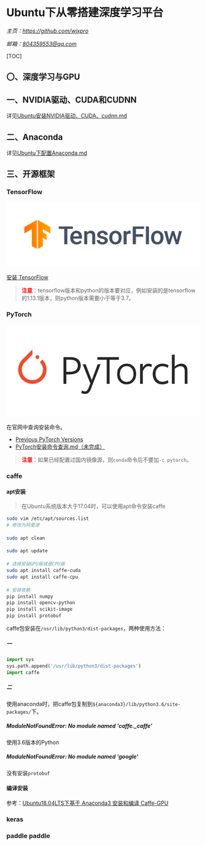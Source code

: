 # **Ubuntu下从零搭建深度学习平台**
*主页：https://github.com/wjxpro*

*邮箱：804359553@qq.com*

[TOC]

## 〇、深度学习与GPU

## 一、NVIDIA驱动、CUDA和CUDNN
详见[Ubuntu安装NVIDIA驱动、CUDA、cudnn.md](Ubuntu安装NVIDIA驱动、CUDA、cudnn.md)

## 二、Anaconda
详见[Ubuntu下配置Anaconda.md](Ubuntu配置Anaconda.md)

## 三、开源框架
### TensorFlow
<a href="https://tensorflow.google.cn/" target="-blank" title="TensorFlow 官网">
<img src="img/tf_logo_horizontal.png">
</a>

[安装 TensorFlow](https://www.tensorflow.org/install)

> <font color=red><b>注意</b></font>：tensorflow版本和python的版本要对应，例如安装的是tensorflow的1.13.1版本，则python版本需要小于等于3.7。

### PyTorch
<a href="https://pytorch.org/" target="-blank" title="PyTorch 官网">
<img src="img/pytorch.png">
</a>

在官网中查询安装命令。
+ [Previous PyTorch Versions](https://pytorch.org/get-started/previous-versions/)
+ [PyTorch安装命令查询.md（未完成）](PyTorch安装命令查询.md)

> <font color=red><b>注意</b></font>：如果已经配置过国内镜像源，则`conda`命令后不要加`-c pytorch`。

### caffe
#### apt安装
> 在Ubuntu系统版本大于17.04时，可以使用apt命令安装caffe

```bash
sudo vim /etc/apt/sources.list
# 修改为阿里源

sudo apt clean

sudo apt update

# 选择安装GPU版或是CPU版
sudo apt install caffe-cuda
sudo apt install caffe-cpu

# 安装依赖
pip install numpy
pip install opencv-python
pip install scikit-image
pip install protobuf
```

caffe包安装在`/usr/lib/python3/dist-packages`，两种使用方法：
##### 一
```python
import sys
sys.path.append('/usr/lib/python3/dist-packages')
import caffe
```
##### 二
使用anaconda时，把caffe包复制到`${anaconda3}/lib/python3.6/site-packages/`下。

##### ModuleNotFoundError: No module named 'caffe._caffe'
使用3.6版本的Python

##### ModuleNotFoundError: No module named 'google'
没有安装`protobuf`

#### 编译安装
参考：[Ubuntu18.04LTS下基于 Anaconda3 安装和编译 Caffe-GPU](https://blog.csdn.net/CAU_Ayao/article/details/83536320)
##### 

### keras

### paddle paddle